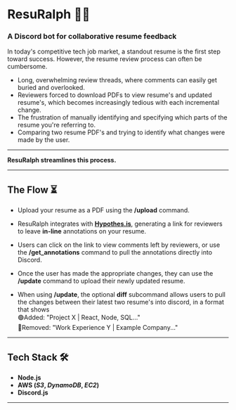 # **ResuRalph 🤖📄**

### A Discord bot for collaborative resume feedback

In today's competitive tech job market, a standout resume is the first step toward success. However, the resume review process can often be cumbersome.

- Long, overwhelming review threads, where comments can easily get buried and overlooked.
- Reviewers forced to download PDFs to view resume's and updated resume's, which becomes increasingly tedious with each incremental change.
- The frustration of manually identifying and specifying which parts of the resume you're referring to.
- Comparing two resume PDF's and trying to identify what changes were made by the user.

---

**ResuRalph streamlines this process.**

---

## **The Flow** ⏳

- Upload your resume as a PDF using the **/upload** command.
- ResuRalph integrates with [**Hypothes.is**](https://hypothes.is/), generating a link for reviewers to leave **in-line** annotations on your resume.
- Users can click on the link to view comments left by reviewers, or use the **/get_annotations** command to pull the annotations directly into Discord.
- Once the user has made the appropriate changes, they can use the **/update** command to upload their newly updated resume.

- When using **/update**, the optional **diff** subcommand allows users to pull the changes between their latest two resume's into discord, in a format that shows  
  🟢Added: "Project X | React, Node, SQL..."  
  🔴Removed: "Work Experience Y | Example Company..."

---

## **Tech Stack** 🛠️

- **Node.js**
- **AWS (_S3_, _DynamoDB_, _EC2_)**
- **Discord.js**

---

